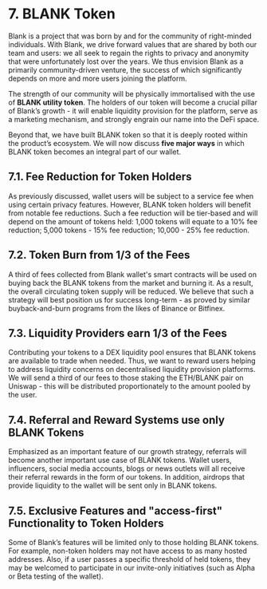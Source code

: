 # 7. BLANK Token

Blank is a project that was born by and for the community of right-minded individuals. With Blank, we drive forward values that are shared by both our team and users: we all seek to regain the rights to privacy and anonymity that were unfortunately lost over the years. We thus envision Blank as a primarily community-driven venture, the success of which significantly depends on more and more users joining the platform. 

The strength of our community will be physically immortalised with the use of **BLANK utility token**. The holders of our token will become a crucial pillar of Blank’s growth - it will enable liquidity provision for the platform, serve as a marketing mechanism, and strongly engrain our name into the DeFi space. 

Beyond that, we have built BLANK token so that it is deeply rooted within the product’s ecosystem. We will now discuss **five major ways** in which BLANK token becomes an integral part of our wallet.

## 7.1. Fee Reduction for Token Holders

As previously discussed, wallet users will be subject to a service fee when using certain privacy features. However, BLANK token holders will benefit from notable fee reductions. Such a fee reduction will be tier-based and will depend on the amount of tokens held: 
1,000 tokens will equate to a 10% fee reduction;
5,000 tokens - 15% fee reduction;
10,000 - 25% fee reduction.

## 7.2. Token Burn from 1/3 of the Fees

A third of fees collected from Blank wallet's smart contracts will be used on buying back the BLANK tokens from the market and burning it. As a result, the overall circulating token supply will be reduced. We believe that such a strategy will best position us for success long-term - as proved by similar buyback-and-burn programs from the likes of Binance or Bitfinex.

## 7.3. Liquidity Providers earn 1/3 of the Fees 

Contributing your tokens to a DEX liquidity pool ensures that BLANK tokens are available to trade when needed. Thus, we want to reward users helping to address liquidity concerns on decentralised liquidity provision platforms. We will send a third of our fees to those staking the ETH/BLANK pair on Uniswap - this will be distributed proportionately to the amount pooled by the user.

## 7.4. Referral and Reward Systems use only BLANK Tokens

Emphasized as an important feature of our growth strategy, referrals will become another important use case of BLANK tokens. Wallet users, influencers, social media accounts, blogs or news outlets will all receive their referral rewards in the form of our tokens. In addition, airdrops that provide liquidity to the wallet will be sent only in BLANK tokens.

## 7.5. Exclusive Features and "access-first" Functionality to Token Holders

Some of Blank’s features will be limited only to those holding BLANK tokens. For example, non-token holders may not have access to as many hosted addresses. Also, if a user passes a specific threshold of held tokens, they may be welcomed to participate in our invite-only initiatives (such as Alpha or Beta testing of the wallet). 